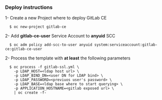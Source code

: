 ### Deploy instructions

1- Create a new Project where to deploy GitLab CE

  ```
    $ oc new-project gitlab-ce
  ```

2- Add **gitlab-ce-user** Service Account to **anyuid** SCC

  ```
    $ oc adm policy add-scc-to-user anyuid system:serviceaccount:gitlab-ce:gitlab-ce-user
  ```

2- Process the template with **at least** the following parameters

  ```
    $ oc process -f gitlab-ssl.yml \
      -p LDAP_HOST=<ldap host url> \
      -p LDAP_BIND_DN=<user DN for LDAP bind> \
      -p LDAP_PASSWORD=<previuos user's password> \
      -p LDAP_BASE=<ldap base where to start querying> \
      -p APPLICATION_HOSTNAME=<gitlab exposed url> \
      | oc create -f-
  ```

